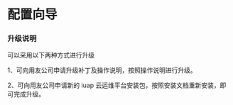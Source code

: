 # 配置向导
   
### 升级说明
可以采用以下两种方式进行升级

1、可向用友公司申请升级补丁及操作说明，按照操作说明进行升级。

2、可向用友公司申请新的 iuap 云运维平台安装包，按照安装文档重新安装，即可完成升级。